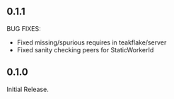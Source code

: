 ## 0.1.1

BUG FIXES:

* Fixed missing/spurious requires in teakflake/server
* Fixed sanity checking peers for StaticWorkerId

## 0.1.0

Initial Release.
